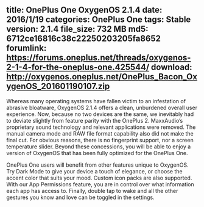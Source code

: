 title: OnePlus One OxygenOS 2.1.4
date: 2016/1/19
categories: OnePlus One
tags: Stable
version: 2.1.4
file_size: 732 MB
md5: 6712ce16816c38c22250203205fa8652
forumlink: https://forums.oneplus.net/threads/oxygenos-2-1-4-for-the-oneplus-one.425544/
download: http://oxygenos.oneplus.net/OnePlus_Bacon_OxygenOS_201601190107.zip
---
Whereas many operating systems have fallen victim to an infestation of abrasive bloatware, OxygenOS 2.1.4 offers a clean, unburdened overall user experience. Now, because no two devices are the same, we inevitably had to deviate slightly from feature parity with the OnePlus 2. MaxxAudio’s proprietary sound technology and relevant applications were removed. The manual camera mode and RAW file format capability also did not make the final cut. For obvious reasons, there is no fingerprint support, nor a screen temperature slider. Beyond these concessions, you will be able to enjoy a version of OxygenOS that has been fully optimized for the OnePlus One.

OnePlus One users will benefit from other features unique to OxygenOS. Try Dark Mode to give your device a touch of elegance, or choose the accent color that suits your mood. Custom icon packs are also supported. With our App Permissions feature, you are in control over what information each app has access to. Finally, double tap to wake and all the other gestures you know and love can be toggled in the settings.
